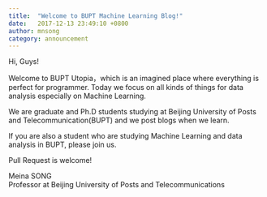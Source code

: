 ```yaml
---
title:  "Welcome to BUPT Machine Learning Blog!"
date:   2017-12-13 23:49:10 +0800
author: mnsong
category: announcement
---
```

Hi, Guys!

Welcome to BUPT Utopia，which is an imagined place where everything is perfect for programmer. Today we focus on all kinds of things for data analysis especially on Machine Learning.

We are graduate and Ph.D students studying at Beijing University of Posts and Telecommunication(BUPT) and we post blogs when we learn.

<!--more-->

If you are also a student who are studying Machine Learning and data analysis in BUPT, please join us.

Pull Request is welcome!

Meina SONG  
Professor at Beijing University of Posts and Telecommunications